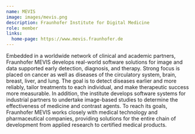 ```yaml
---
name: MEVIS
image: images/mevis.png
description: Fraunhofer Institute for Digital Medicine
role: member
links:
  home-page: https://www.mevis.fraunhofer.de
---
```


Embedded in a worldwide network of clinical and academic partners, Fraunhofer MEVIS develops real-world software solutions for image and data supported early detection, diagnosis, and therapy. Strong focus is placed on cancer as well as diseases of the circulatory system, brain, breast, liver, and lung. The goal is to detect diseases earlier and more reliably, tailor treatments to each individual, and make therapeutic success more measurable.
In addition, the institute develops software systems for industrial partners to undertake image-based studies to determine the effectiveness of medicine and contrast agents. To reach its goals, Fraunhofer MEVIS works closely with medical technology and pharmaceutical companies, providing solutions for the entire chain of development from applied research to certified medical products.
